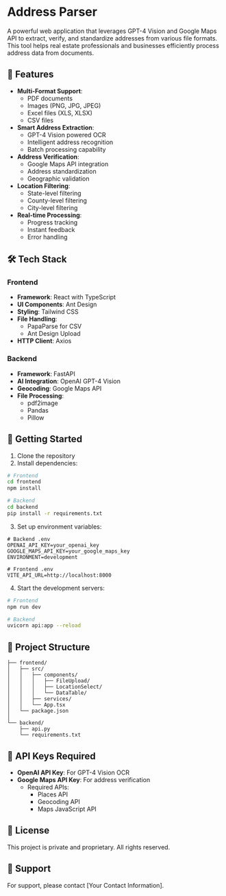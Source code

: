 # Address Parser

A powerful web application that leverages GPT-4 Vision and Google Maps API to extract, verify, and standardize addresses from various file formats. This tool helps real estate professionals and businesses efficiently process address data from documents.

## 🚀 Features

- **Multi-Format Support**: 
  - PDF documents
  - Images (PNG, JPG, JPEG)
  - Excel files (XLS, XLSX)
  - CSV files
- **Smart Address Extraction**:
  - GPT-4 Vision powered OCR
  - Intelligent address recognition
  - Batch processing capability
- **Address Verification**:
  - Google Maps API integration
  - Address standardization
  - Geographic validation
- **Location Filtering**:
  - State-level filtering
  - County-level filtering
  - City-level filtering
- **Real-time Processing**:
  - Progress tracking
  - Instant feedback
  - Error handling

## 🛠️ Tech Stack

### Frontend
- **Framework**: React with TypeScript
- **UI Components**: Ant Design
- **Styling**: Tailwind CSS
- **File Handling**: 
  - PapaParse for CSV
  - Ant Design Upload
- **HTTP Client**: Axios

### Backend
- **Framework**: FastAPI
- **AI Integration**: OpenAI GPT-4 Vision
- **Geocoding**: Google Maps API
- **File Processing**:
  - pdf2image
  - Pandas
  - Pillow

## 🚀 Getting Started

1. Clone the repository
2. Install dependencies:

```bash
# Frontend
cd frontend
npm install

# Backend
cd backend
pip install -r requirements.txt
```

3. Set up environment variables:

```env
# Backend .env
OPENAI_API_KEY=your_openai_key
GOOGLE_MAPS_API_KEY=your_google_maps_key
ENVIRONMENT=development

# Frontend .env
VITE_API_URL=http://localhost:8000
```

4. Start the development servers:

```bash
# Frontend
npm run dev

# Backend
uvicorn api:app --reload
```

## 📁 Project Structure

```
├── frontend/
│   ├── src/
│   │   ├── components/
│   │   │   ├── FileUpload/
│   │   │   ├── LocationSelect/
│   │   │   └── DataTable/
│   │   ├── services/
│   │   └── App.tsx
│   └── package.json
│
└── backend/
    ├── api.py
    └── requirements.txt
```

## 🔑 API Keys Required

- **OpenAI API Key**: For GPT-4 Vision OCR
- **Google Maps API Key**: For address verification
  - Required APIs:
    - Places API
    - Geocoding API
    - Maps JavaScript API

## 📄 License

This project is private and proprietary. All rights reserved.

## 🤝 Support

For support, please contact [Your Contact Information].
